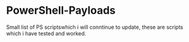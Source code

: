 # PowerShell-Payloads

Small list of PS scriptswhich i will conntinue to update, these are scripts which i have tested and worked.
